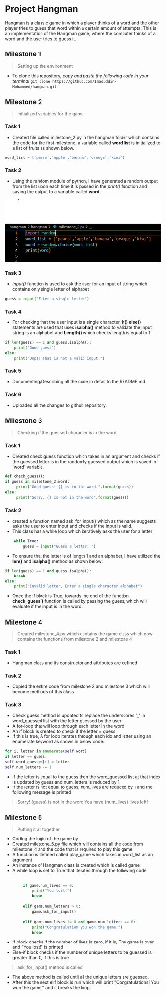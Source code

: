 # Project  Hangman

Hangman is a classic game in which a player thinks of a word and the other player tries to guess that word within a certain amount of attempts.
This is an implementation of the Hangman game, where the computer thinks of a word and the user tries to guess it. 

## Milestone 1

>  Setting up the environment
- To clone this repository, *copy and paste the following code in your terminal* ```git clone https://github.com/Imaduddin-Mohammed/hangman.git```

## Milestone 2
 
> Initialized variables for the game

### Task 1
- Created file called milestone_2.py in the hangman folder which contains the code for the first milestone, a variable called **word list** is initialized to a list of fruits as shown below.
```python
word_list = ['pears','apple','banana','orange','kiwi']
```
### Task 2
- Using the random module of python, I have generated a random output from the list upon each time it is passed in the *print()* function and saving the output to a variable called **word**.

![Image](milestone_2_snippet.png)

### Task 3 
- *input()* function is used to ask the user for an input of string which contains only single letter of alphabet
```python 
guess = input('Enter a single letter')
```
### Task 4 
- For checking that the user input is a single character, **if() else()** statements are used that uses **isalpha()** method to validate the input string is an alphabet and **Length()** which checks length is equal to 1.
```python
if len(guess) == 1 and guess.isalpha():
    print("Good guess")
else:
    print("Oops! That is not a valid input.")
```
### Task 5 
- Documenting/Describing all the code in detail to the README.md
### Task 6
- Uploaded all the changes to github repository.

## Milestone 3
> Checking if the guessed character is in the word
### Task 1 
- Created check guess function which takes in an argument and checks if the guessed letter is in the randomly guessed output which is saved in 'word' variable.
```python
def check_guess():
if guess in milestone_2.word:
     print("Good guess! {} is in the word.".format(guess))
else:
     print("Sorry, {} is not in the word".format(guess))
```
### Task 2
- created a function named ask_for_input() which as the name suggests asks the user to enter input and checks if the input is valid. 
- This class has a while loop which iteratively asks the user for a letter
```python
    while True:
        guess = input("Guess a letter: ")
```
- To ensure that the letter is of length 1 and an alphabet, I have utilized the **len()** and **isalpha()** method as shown below:
```python
if len(guess) == 1 and guess.isalpha():
    break
else: 
    print("Invalid letter, Enter a single character alphabet")
```
- Once the if block is True, towards the end of the function **check_guess()** function is called by passing the guess, which will evaluate if the input is in the  word.

## Milestone 4
> Created milestone_4.py which contains the game class which now contains the functions from milestone 2 and milestone 4 
### Task 1
- Hangman class and its constructor and attributes are defined
### Task 2
- Copied the entire code from milestone 2 and milestone 3 which will become methods of this class
### Task 3 
- Check guess method is updated to replace the underscores '_' in word_guessed list with the letter guessed by the user
- A for-loop that will loop through each letter in the word
- An if block is created to check if the letter = guess
- If this is true, A for loop iterates through each idx and letter using an enumerate keyword as shows in below code:
```python
for i, letter in enumerate(self.word)
if letter == guess:
self.word_guessed[i] = letter
self.num_letters -= 1 
```
- If the letter is equal to the guess then the word_guessed list at that index is updated by guess and num_letters is reduced by 1
- If the letter is not equal to guess, num_lives are reduced by 1 and the following message is printed 
> Sorry! {guess} is not in the word
> You have {num_lives} lives left! 

## Milestone 5
> Putting it all together
 - Coding the logic of the game by
- Created milestone_5.py file which will contains all the code from milestone_4 and the code that is required to play this game
- A function is defined called play_game which takes in word_list as an argument
- An instance of Hangman class is created which is called game
- A while loop is set to True that iterates through the following code
```python
 
        if game.num_lives == 0:
            print("You lost!")
            break

        elif game.num_letters > 0:
            game.ask_for_input()  

        elif game.num_lives != 0 and game.num_letters == 0:
            print("Congratulation you won the game!")
            break
 ```
- If block checks if the number of lives is zero, if it is, The game is over and "You lost!" is printed
- Else-if block checks if the number of unique letters to be guessed is greater than 0, if this is true
 > ask_for_input() method is called
- The above method is called until all the unique letters are guessed.
- After this the next elif block is run which will print "Congratulations! You won the game." and it breaks the loop.


